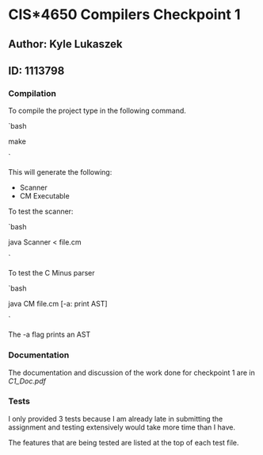 # CIS*4650 Compilers Checkpoint 1

## Author: Kyle Lukaszek
## ID: 1113798

### Compilation

To compile the project type in the following command.

`bash

make

`

This will generate the following:

- Scanner 
- CM Executable

To test the scanner:

`bash

java Scanner < file.cm

`

To test the C Minus parser

`bash

java CM file.cm [-a: print AST]

`

The -a flag prints an AST

### Documentation

The documentation and discussion of the work done for checkpoint 1 are in *C1_Doc.pdf*

### Tests

I only provided 3 tests because I am already late in submitting the assignment and testing extensively would take more time than I have.

The features that are being tested are listed at the top of each test file.
